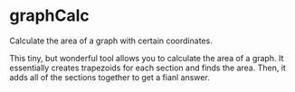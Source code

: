 # graphCalc
Calculate the area of a graph with certain coordinates.


This tiny, but wonderful tool allows you to calculate the area of a graph. It essentially creates trapezoids for each section and finds
the area. Then, it adds all of the sections together to get a fianl answer.

